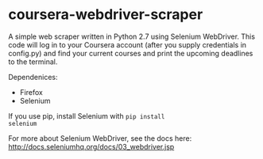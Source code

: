 coursera-webdriver-scraper
==========================

A simple web scraper written in Python 2.7 using Selenium WebDriver. This code will log in to your Coursera account (after you supply credentials in config.py) and find your current courses and print the upcoming deadlines to the terminal.

Dependenices:
- Firefox
- Selenium

If you use pip, install Selenium with
<code>pip install selenium</code>

For more about Selenium WebDriver, see the docs here: http://docs.seleniumhq.org/docs/03_webdriver.jsp
